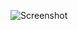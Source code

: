 ![Screenshot](https://raw.githubusercontent.com/Cryakl/Ultimate-RAT-Collection/refs/heads/main/VantomRat/VanToM%20RAT%201.0/Screenshot.png)
